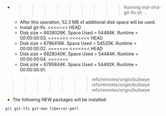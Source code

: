 * >>>>>>>>> Running inst-xtra-git-lfs.sh ...
  * After this operation, 52.3 MB of additional disk space will be used.
  * Install git-lfs.
<<<<<<< HEAD
  * Disk size = 6828028K. Space Used = 54484K. Runtime = 00:00:00:03.
=======
<<<<<<< HEAD
  * Disk size = 6796416K. Space Used = 54520K. Runtime = 00:00:00:02.
=======
<<<<<<< HEAD
  * Disk size = 6828040K. Space Used = 54484K. Runtime = 00:00:00:04.
=======
  * Disk size = 6795844K. Space Used = 54492K. Runtime = 00:00:00:01.
>>>>>>> refs/remotes/origin/bullseye
>>>>>>> refs/remotes/origin/bullseye
>>>>>>> refs/remotes/origin/bullseye
  * The following NEW packages will be installed:
  ```bash
git git-lfs git-man liberror-perl
  ```
